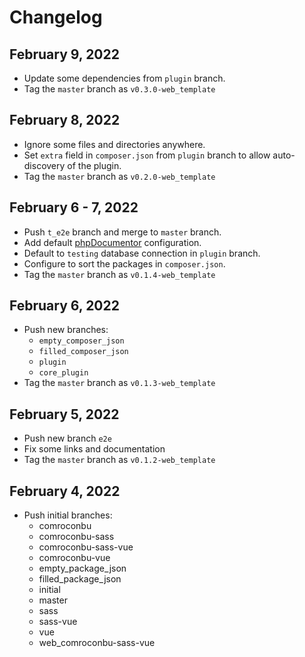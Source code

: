 # Changelog

## February 9, 2022
- Update some dependencies from `plugin` branch.
- Tag the `master` branch as `v0.3.0-web_template`

## February 8, 2022
- Ignore some files and directories anywhere.
- Set `extra` field in `composer.json` from `plugin` branch to allow auto-discovery of the plugin.
- Tag the `master` branch as `v0.2.0-web_template`

## February 6 - 7, 2022
- Push `t_e2e` branch and merge to `master` branch.
- Add default [phpDocumentor](https://phpdoc.org/) configuration.
- Default to `testing` database connection in `plugin` branch.
- Configure to sort the packages in `composer.json`.
- Tag the `master` branch as `v0.1.4-web_template`

## February 6, 2022
- Push new branches:
  - `empty_composer_json`
  - `filled_composer_json`
  - `plugin`
  - `core_plugin`
- Tag the `master` branch as `v0.1.3-web_template`

## February 5, 2022
- Push new branch `e2e`
- Fix some links and documentation
- Tag the `master` branch as `v0.1.2-web_template`

## February 4, 2022
- Push initial branches:
  - comroconbu
  - comroconbu-sass
  - comroconbu-sass-vue
  - comroconbu-vue
  - empty_package_json
  - filled_package_json
  - initial
  - master
  - sass
  - sass-vue
  - vue
  - web_comroconbu-sass-vue
